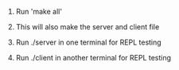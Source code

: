 1) Run 'make all'

2) This will also make the server and client file

3) Run ./server in one terminal for REPL testing

4) Run ./client in another terminal for REPL testing